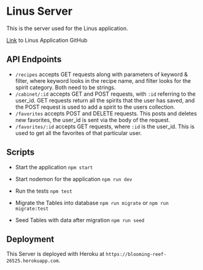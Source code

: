 # Linus Server

This is the server used for the Linus application.

[Link](https://github.com/thinkful-ei-jaguar/TaylorP-FirstCapstone) to Linus Application GitHub

## API Endpoints

+ `/recipes` accepts GET requests along with parameters of keyword & filter, where keyword looks in the recipe name, and filter looks for the spirit category. Both need to be strings.
+ `/cabinet/:id` accepts GET and POST requests, with `:id` referring to the user_id. GET requests return all the spirits that the user has saved, and the POST request is used to add a spirit to the users collection.
+ `/favorites` accepts POST and DELETE requests. This posts and deletes new favorites, the user_id is sent via the body of the request.
+ `/favorites/:id` accepts GET requests, where `:id` is the user_id. This is used to get all the favorites of that particular user.

## Scripts

+ Start the application `npm start`

+ Start nodemon for the application `npm run dev`

+ Run the tests `npm test`

+ Migrate the Tables into database ` npm run migrate ` or ` npm run migrate:test `

+ Seed Tables with data after migration `npm run seed`

## Deployment

This Server is deployed with Heroku at `https://blooming-reef-26525.herokuapp.com`.